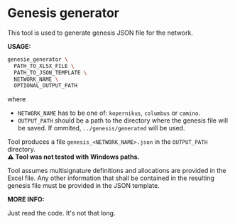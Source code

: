 # Genesis generator

This tool is used to generate genesis JSON file for the network.

**USAGE:**

```bash
genesie_generator \
  PATH_TO_XLSX_FILE \
  PATH_TO_JSON_TEMPLATE \
  NETWORK_NAME \
  OPTIONAL_OUTPUT_PATH
```
where 
- `NETWORK_NAME` has to be one of: `kopernikus`, `columbus` or `camino`.
- `OUTPUT_PATH` should be a path to the directory where the genesis file will be saved. If ommited, `../genesis/generated` will be used. 

Tool produces a file `genesis_<NETWORK_NAME>.json` in the `OUTPUT_PATH` directory.
<br/>**:warning: Tool was not tested with Windows paths.**

Tool assumes multisignature definitions and allocations are provided in the Excel file. Any other information that shall be contained in the resulting genesis file must be provided in the JSON template.

**MORE INFO:**

Just read the code. It's not that long.
